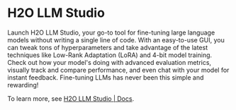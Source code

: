 # H2O LLM Studio

Launch H2O LLM Studio, your go-to tool for fine-tuning large language models without writing a single line of code. With an easy-to-use GUI, you can tweak tons of hyperparameters and take advantage of the latest techniques like Low-Rank Adaptation (LoRA) and 4-bit model training. Check out how your model's doing with advanced evaluation metrics, visually track and compare performance, and even chat with your model for instant feedback. Fine-tuning LLMs has never been this simple and rewarding!

To learn more, see [H2O LLM Studio | Docs](https://docs.h2o.ai/h2o-llmstudio/).
